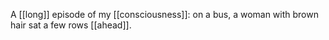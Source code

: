 A [[long]] episode of my [[consciousness]]: on a bus, a woman with brown hair sat a few rows [[ahead]]. 
